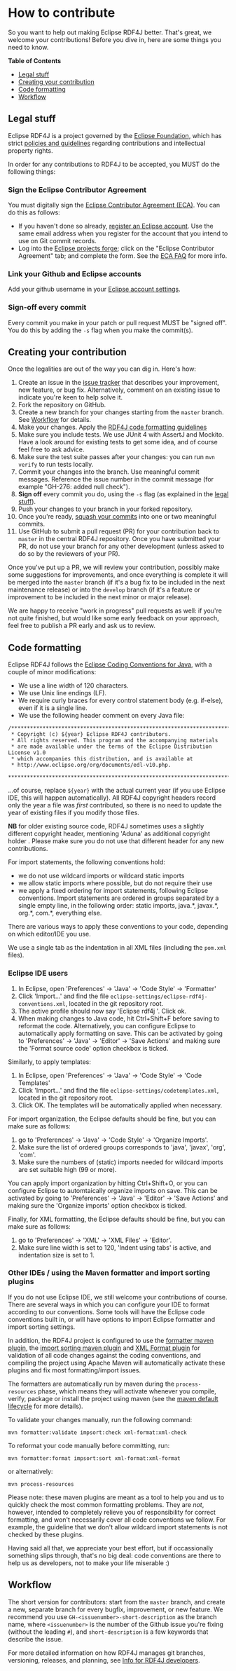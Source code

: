 # How to contribute

So you want to help out making Eclipse RDF4J better. That's great, we welcome your contributions! 
Before you dive in, here are some things you need to know.

**Table of Contents**  

- [Legal stuff](#legal-stuff)
- [Creating your contribution](#creating-your-contribution)
- [Code formatting](#code-formatting)
- [Workflow](#workflow) 
	
## Legal stuff

Eclipse RDF4J is a project governed by the [Eclipse Foundation](http://www.eclipse.org/), which has strict [policies and guidelines](https://wiki.eclipse.org/Development_Resources#Policies_and_Guidelines) regarding contributions and intellectual property rights.

In order for any contributions to RDF4J to be accepted, you MUST do the following things:

### Sign the Eclipse Contributor Agreement
You must digitally sign the [Eclipse Contributor Agreement (ECA)](https://www.eclipse.org/legal/ECA.php). You can do this as follows: 

* If you haven't done so already, [register an Eclipse account](https://dev.eclipse.org/site_login/createaccount.php). Use the same email address when you register for the account that you intend to use on Git commit records. 
* Log into the [Eclipse projects forge](http://www.eclipse.org/contribute/cla); click on the "Eclipse Contributor Agreement" tab; and complete the form. See the [ECA FAQ](https://www.eclipse.org/legal/ecafaq.php) for more info. 

### Link your Github and Eclipse accounts

Add your github username in your [Eclipse account settings](https://dev.eclipse.org/site_login/#open_tab_accountsettings).

### Sign-off every commit

Every commit you make in your patch or pull request MUST be "signed off". You do this by adding the `-s` flag when you make the commit(s).

## Creating your contribution

Once the legalities are out of the way you can dig in. Here's how:

1. Create an issue in the [issue tracker](https://github.com/eclipse/rdf4j/issues) that describes your improvement, new feature, or bug fix. Alternatively, comment on an existing issue to indicate you're keen to help solve it.
2. Fork the repository on GitHub.
3. Create a new branch for your changes starting from the `master` branch. See [Workflow](#workflow) for details.
4. Make your changes. Apply the [RDF4J code formatting guidelines](#code-formatting)
5. Make sure you include tests. We use JUnit 4 with AssertJ and Mockito. Have a look around for existing tests to get some idea, and of course feel free to ask advice.
6. Make sure the test suite passes after your changes: you can run `mvn verify` to run tests locally.
7. Commit your changes into the branch. Use meaningful commit messages. Reference the issue number in the commit message (for example "GH-276: added null check").
8. **Sign off** every commit you do, using the `-s` flag (as explained in the [legal stuff](#legal-stuff)).
9. Push your changes to your branch in your forked repository.
10. Once you're ready, [squash your commits](https://rdf4j.org/documentation/developer/squashing) into one or two meaningful commits.
11. Use GitHub to submit a pull request (PR) for your contribution back to `master` in the central RDF4J repository.  Once you have submitted your PR, do not use your branch for any other development (unless asked to do so by the reviewers of your PR). 

Once you've put up a PR, we will review your contribution, possibly make some suggestions for improvements, and once everything is complete it will be merged into the `master` branch (if it's a bug fix to be included in the next maintenance release) or into the `develop` branch (if it's a feature or improvement to be included in the next minor or major release).

We are happy to receive "work in progress" pull requests as well: if you're not quite finished, but would like some early feedback on your approach, feel free to publish a PR early and ask us to review. 

## Code formatting

Eclipse RDF4J follows the [Eclipse Coding Conventions for Java](https://wiki.eclipse.org/Coding_Conventions), with a couple of minor modifications:

- We use a line width of 120 characters.
- We use Unix line endings (LF).
- We require curly braces for every control statement body (e.g. if-else), even if it is a single line.
- We use the following header comment on every Java file:

```
/*******************************************************************************
 * Copyright (c) ${year} Eclipse RDF4J contributors.
 * All rights reserved. This program and the accompanying materials
 * are made available under the terms of the Eclipse Distribution License v1.0
 * which accompanies this distribution, and is available at
 * http://www.eclipse.org/org/documents/edl-v10.php.
 *******************************************************************************/
 ```

...of course, replace `${year}` with the actual current year (if you use
Eclipse IDE, this will happen automatically). All RDF4J copyright headers
record only the year a file was _first_ contributed, so there is no need
to update the year of existing files if you modify those files.

**NB** for older existing source code, RDF4J sometimes uses a slightly different
copyright header, mentioning 'Aduna' as additional copyright holder . Please
make sure you do not use that different header for any new contributions. 

For import statements, the following conventions hold:

- we do not use wildcard imports or wildcard static imports
- we allow static imports where possible, but do not require their use
- we apply a fixed ordering for import statements, following Eclipse conventions. Import statements are ordered in groups separated by a single empty line, in the following order: static imports, java.\*, javax.\*, org.\*, com.\*, everything else.

There are various ways to apply these conventions to your code, depending on which editor/IDE you use.

We use a single tab as the indentation in all XML files (including the `pom.xml` files). 

### Eclipse IDE users

1. In Eclipse, open 'Preferences' -> 'Java' -> 'Code Style' -> 'Formatter' 
2. Click 'Import...' and find the file `eclipse-settings/eclipse-rdf4j-conventions.xml`, located in the git repository root.
3. The active profile should now say 'Eclipse rdf4j '. Click ok.
4. When making changes to Java code, hit Ctrl+Shift+F before saving to reformat the code. Alternatively, you can configure Eclipse to automatically apply formatting on save. This can be activated by going to 'Preferences' -> 'Java' -> 'Editor' -> 'Save Actions' and making sure the 'Format source code' option checkbox is ticked.

Similarly, to apply templates:

1. In Eclipse, open 'Preferences' -> 'Java' -> 'Code Style' -> 'Code Templates' 
2. Click 'Import...' and find the file `eclipse-settings/codetemplates.xml`, located in the git repository root.
3. Click OK. The templates will be automatically applied when necessary. 

For import organization, the Eclipse defaults should be fine, but you can make sure as follows:

1. go to 'Preferences' -> 'Java' -> 'Code Style' -> 'Organize Imports'. 
2. Make sure the list of ordered groups corresponds to 'java', 'javax', 'org', 'com'.
3. Make sure the numbers of (static) imports needed for wildcard imports are set suitable high (99 or more).

You can apply import organization by hitting Ctrl+Shift+O, or you can configure Eclipse to automtaically organize imports on save. This can be activated by going to 'Preferences' -> 'Java' -> 'Editor' -> 'Save Actions' and making sure the 'Organize imports' option checkbox is ticked.

Finally, for XML formatting, the Eclipse defaults should be fine, but you can make sure as follows:

1. go to 'Preferences' -> 'XML' -> 'XML Files' -> 'Editor'. 
2. Make sure line width is set to 120, 'Indent using tabs' is active, and indentation size is set to 1. 

### Other IDEs / using the Maven formatter and import sorting plugins

If you do not use Eclipse IDE, we still welcome your contributions of course. There are several ways in which you can configure your IDE to format according to our conventions. Some tools will have the Eclipse code conventions built in, or will have options to import Eclipse formatter and import sorting settings. 

In addition, the RDF4J project is configured to use the [formatter maven plugin](https://code.revelc.net/formatter-maven-plugin/), the [import sorting maven plugin](https://code.revelc.net/impsort-maven-plugin/index.html) and [XML Format plugin](https://acegi.github.io/xml-format-maven-plugin/) for validation of all code changes against the coding conventions, and compiling the project using Apache Maven will automatically activate these plugins and fix most formatting/import issues.

The formatters are automatically run by maven during the `process-resources` phase, which means they will activate whenever you compile, verify, package or install the project using maven (see the [maven default lifecycle](https://maven.apache.org/ref/3.6.3/maven-core/lifecycles.html#default_Lifecycle) for more details).

To validate your changes manually, run the following command:

```
mvn formatter:validate impsort:check xml-format:xml-check
```

To reformat your code manually before committing, run:

```
mvn formatter:format impsort:sort xml-format:xml-format
```

or alternatively:

```
mvn process-resources
```

Please note: these maven plugins are meant as a tool to help you and 
us to quickly check the most common formatting problems. They are _not_,
however, intended to completely relieve you of responsibility for correct
formatting, and won't necessarily cover all code conventions we follow. For
example, the guideline that we don't allow wildcard import statements is not
checked by these plugins. 

Having said all that, we appreciate your best effort, but if occassionally something slips through, that's no big deal: code conventions are there to help us as developers, not to make your life miserable :) 
     
## Workflow 

The short version for contributors: start from the `master` branch, and create a new, separate branch for every bugfix, improvement, or new feature. We recommend you use `GH-<issuenumber>-short-description` as the branch name, where `<issuenumber>` is the number of the Github issue you're fixing (without the leading `#`), and `short-description` is a few keywords that describe the issue.

For more detailed information on how RDF4J manages git branches, versioning, releases, and planning, see [Info for RDF4J developers](https://rdf4j.org/documentation/developer/).
